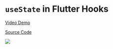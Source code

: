 # `useState` in Flutter Hooks

[Video Demo](https://youtu.be/weNzfLm1bDI)

[Source Code](../source/usestate-in-flutter-hooks.dart)

![](../images/usestate-in-flutter-hooks.jpg)
